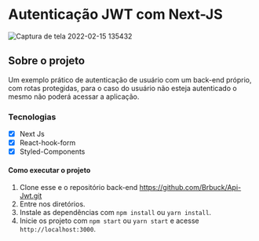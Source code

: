# Autenticação JWT com Next-JS

![Captura de tela 2022-02-15 135432](https://user-images.githubusercontent.com/62665590/154110147-f0e902d3-be33-4056-979d-99779325563b.png)

## Sobre o projeto

Um exemplo prático de autenticação de usuário com um back-end próprio, com rotas protegidas, para o caso do
usuário não esteja autenticado o mesmo não poderá acessar a aplicação.


### Tecnologias

- [x] Next Js
- [x] React-hook-form
- [x] Styled-Components

#### Como executar o projeto

1. Clone esse e o repositório back-end https://github.com/Brbuck/Api-Jwt.git
2. Entre nos diretórios.
3. Instale as dependências com `npm install` ou `yarn install`.
4. Inicie os projeto com `npm start` ou `yarn start` e acesse `http://localhost:3000`.
